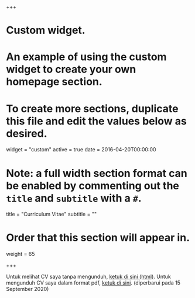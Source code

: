 +++
# Custom widget.
# An example of using the custom widget to create your own homepage section.
# To create more sections, duplicate this file and edit the values below as desired.
widget = "custom"
active = true
date = 2016-04-20T00:00:00

# Note: a full width section format can be enabled by commenting out the `title` and `subtitle` with a `#`.
title = "Curriculum Vitae"
subtitle = ""

# Order that this section will appear in.
weight = 65

+++

Untuk melihat CV saya tanpa mengunduh, [ketuk di sini (html)](files/cv.html). Untuk mengunduh CV saya dalam format pdf, [ketuk di sini](files/cv.pdf). (diperbarui pada 15 September 2020)